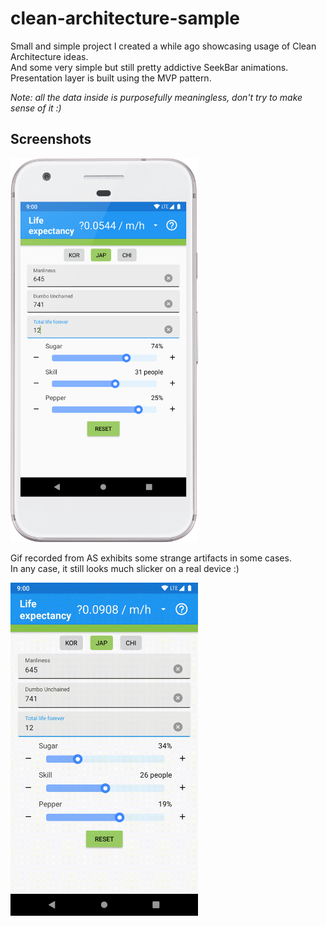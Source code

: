 # clean-architecture-sample
Small and simple project I created a while ago showcasing usage of Clean Architecture ideas.  
And some very simple but still pretty addictive SeekBar animations.  
Presentation layer is built using the MVP pattern.

*Note: all the data inside is purposefully meaningless, don't try to make sense of it :)*

## Screenshots
<img src="https://raw.githubusercontent.com/qwertyfinger/clean-architecture-sample/master/screenshots/screen.png" width="300">

Gif recorded from AS exhibits some strange artifacts in some cases.  
In any case, it still looks much slicker on a real device :)  

<img src="https://raw.githubusercontent.com/qwertyfinger/clean-architecture-sample/master/screenshots/screen.gif" width="300">
